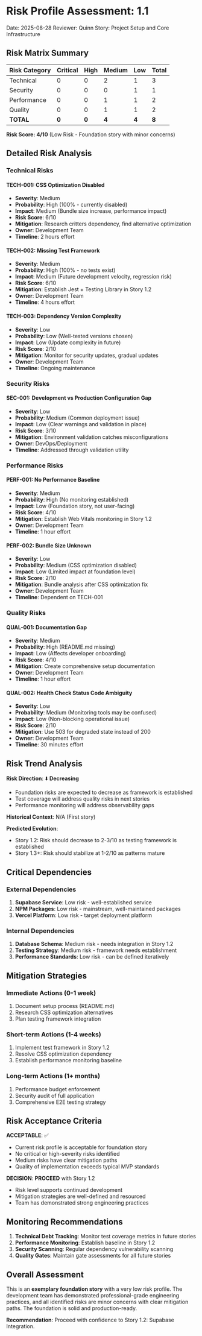 # Risk Profile Assessment: 1.1

Date: 2025-08-28
Reviewer: Quinn
Story: Project Setup and Core Infrastructure

## Risk Matrix Summary

| Risk Category | Critical | High  | Medium | Low   | Total |
| ------------- | -------- | ----- | ------ | ----- | ----- |
| Technical     | 0        | 0     | 2      | 1     | 3     |
| Security      | 0        | 0     | 0      | 1     | 1     |
| Performance   | 0        | 0     | 1      | 1     | 2     |
| Quality       | 0        | 0     | 1      | 1     | 2     |
| **TOTAL**     | **0**    | **0** | **4**  | **4** | **8** |

**Risk Score: 4/10** (Low Risk - Foundation story with minor concerns)

## Detailed Risk Analysis

### Technical Risks

#### TECH-001: CSS Optimization Disabled

- **Severity**: Medium
- **Probability**: High (100% - currently disabled)
- **Impact**: Medium (Bundle size increase, performance impact)
- **Risk Score**: 6/10
- **Mitigation**: Research critters dependency, find alternative optimization
- **Owner**: Development Team
- **Timeline**: 2 hours effort

#### TECH-002: Missing Test Framework

- **Severity**: Medium
- **Probability**: High (100% - no tests exist)
- **Impact**: Medium (Future development velocity, regression risk)
- **Risk Score**: 6/10
- **Mitigation**: Establish Jest + Testing Library in Story 1.2
- **Owner**: Development Team
- **Timeline**: 4 hours effort

#### TECH-003: Dependency Version Complexity

- **Severity**: Low
- **Probability**: Low (Well-tested versions chosen)
- **Impact**: Low (Update complexity in future)
- **Risk Score**: 2/10
- **Mitigation**: Monitor for security updates, gradual updates
- **Owner**: Development Team
- **Timeline**: Ongoing maintenance

### Security Risks

#### SEC-001: Development vs Production Configuration Gap

- **Severity**: Low
- **Probability**: Medium (Common deployment issue)
- **Impact**: Low (Clear warnings and validation in place)
- **Risk Score**: 3/10
- **Mitigation**: Environment validation catches misconfigurations
- **Owner**: DevOps/Deployment
- **Timeline**: Addressed through validation utility

### Performance Risks

#### PERF-001: No Performance Baseline

- **Severity**: Medium
- **Probability**: High (No monitoring established)
- **Impact**: Low (Foundation story, not user-facing)
- **Risk Score**: 4/10
- **Mitigation**: Establish Web Vitals monitoring in Story 1.2
- **Owner**: Development Team
- **Timeline**: 1 hour effort

#### PERF-002: Bundle Size Unknown

- **Severity**: Low
- **Probability**: Medium (CSS optimization disabled)
- **Impact**: Low (Limited impact at foundation level)
- **Risk Score**: 2/10
- **Mitigation**: Bundle analysis after CSS optimization fix
- **Owner**: Development Team
- **Timeline**: Dependent on TECH-001

### Quality Risks

#### QUAL-001: Documentation Gap

- **Severity**: Medium
- **Probability**: High (README.md missing)
- **Impact**: Low (Affects developer onboarding)
- **Risk Score**: 4/10
- **Mitigation**: Create comprehensive setup documentation
- **Owner**: Development Team
- **Timeline**: 1 hour effort

#### QUAL-002: Health Check Status Code Ambiguity

- **Severity**: Low
- **Probability**: Medium (Monitoring tools may be confused)
- **Impact**: Low (Non-blocking operational issue)
- **Risk Score**: 2/10
- **Mitigation**: Use 503 for degraded state instead of 200
- **Owner**: Development Team
- **Timeline**: 30 minutes effort

## Risk Trend Analysis

**Risk Direction**: ⬇️ **Decreasing**

- Foundation risks are expected to decrease as framework is established
- Test coverage will address quality risks in next stories
- Performance monitoring will address observability gaps

**Historical Context**: N/A (First story)

**Predicted Evolution**:

- Story 1.2: Risk should decrease to 2-3/10 as testing framework is established
- Story 1.3+: Risk should stabilize at 1-2/10 as patterns mature

## Critical Dependencies

### External Dependencies

1. **Supabase Service**: Low risk - well-established service
2. **NPM Packages**: Low risk - mainstream, well-maintained packages
3. **Vercel Platform**: Low risk - target deployment platform

### Internal Dependencies

1. **Database Schema**: Medium risk - needs integration in Story 1.2
2. **Testing Strategy**: Medium risk - framework needs establishment
3. **Performance Standards**: Low risk - can be defined iteratively

## Mitigation Strategies

### Immediate Actions (0-1 week)

1. Document setup process (README.md)
2. Research CSS optimization alternatives
3. Plan testing framework integration

### Short-term Actions (1-4 weeks)

1. Implement test framework in Story 1.2
2. Resolve CSS optimization dependency
3. Establish performance monitoring baseline

### Long-term Actions (1+ months)

1. Performance budget enforcement
2. Security audit of full application
3. Comprehensive E2E testing strategy

## Risk Acceptance Criteria

**ACCEPTABLE**: ✅

- Current risk profile is acceptable for foundation story
- No critical or high-severity risks identified
- Medium risks have clear mitigation paths
- Quality of implementation exceeds typical MVP standards

**DECISION**: **PROCEED** with Story 1.2

- Risk level supports continued development
- Mitigation strategies are well-defined and resourced
- Team has demonstrated strong engineering practices

## Monitoring Recommendations

1. **Technical Debt Tracking**: Monitor test coverage metrics in future stories
2. **Performance Monitoring**: Establish baseline in Story 1.2
3. **Security Scanning**: Regular dependency vulnerability scanning
4. **Quality Gates**: Maintain gate assessments for all future stories

## Overall Assessment

This is an **exemplary foundation story** with a very low risk profile. The development team has demonstrated professional-grade engineering practices, and all identified risks are minor concerns with clear mitigation paths. The foundation is solid and production-ready.

**Recommendation**: Proceed with confidence to Story 1.2: Supabase Integration.
